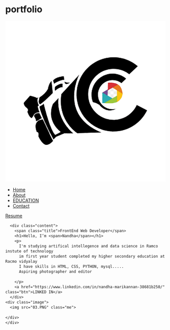 # portfolio

<!DOCTYPE html>
<html lang="en">
  <head>
    <meta charset="UTF-8" />
    <title>Personal Portfolio Website</title>
    <!----CSS link----->
    <link rel="stylesheet" href="style.css" />
  </head>
  <body>
    <div class="hero">
      <nav>
        <img src="logo.png" class="logo" >
        <ul>
          <li><a href="#">Home</a></li>
          <li><a href="#">About</a></li>
          <li><a href="#">EDUCATION</a></li>
          <li><a href="#">Contact</a></li>
        </ul>
        <a href="04.png" class="btn">Resume</a>
      </nav>

      <div class="content">
        <span class="title">FrontEnd Web Developer</span>
        <h1>Hello, I’m <span>Nandha</span></h1>
        <p>
          I'm studying artifical intellegence and data science in Ramco instute of technology
          im first year student completed my higher secondary education at Racmo vidyalay
          I have skills in HTML, CSS, PYTHON, mysql.....
          Aspiring photographer and editor

        </p>
        <a href="https://www.linkedin.com/in/nandha-marikannan-38681b250/" class="btn">LINKED IN</a>
      </div>
    <div class="image">
      <img src="03.PNG" class="me">
      
    </div>
    </div>
    
  </body>
</html>
